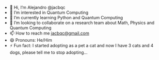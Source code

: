 - 👋 Hi, I’m Alejandro @jacbqc
- 👀 I’m interested in Quantum Computing
- 🌱 I’m currently learning Python and Quantum Computing
- 💞️ I’m looking to collaborate on a research team about Math, Physics and Quantum Computing
- 📫 How to reach me jacbqc@gmail.com
- 😄 Pronouns: He/Him
- ⚡ Fun fact: I started adopting as a pet a cat and now I have 3 cats and 4 dogs, please tell me to stop adopting...

<!---
jacbqc/jacbqc is a ✨ special ✨ repository because its `README.md` (this file) appears on your GitHub profile.
You can click the Preview link to take a look at your changes.
--->
